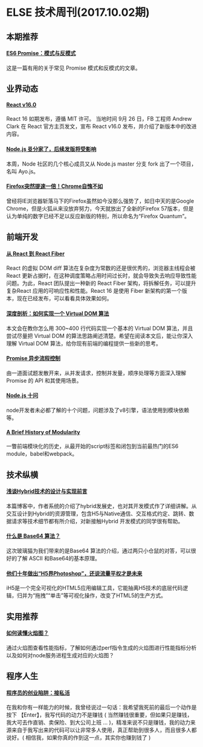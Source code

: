 # ELSE 技术周刊(2017.10.02期)

## 本期推荐 
#### [ES6 Promise：模式与反模式](https://zhuanlan.zhihu.com/p/29783901)
这是一篇有用的关于常见 Promise 模式和反模式的文章。

## 业界动态

#### [React v16.0](https://facebook.github.io/react/blog/2017/09/26/react-v16.0.html)
React 16 如期发布，遵循 MIT 许可。 当地时间 9月 26 日，FB 工程师 Andrew Clark 在 React 官方主页发文，宣布 React v16.0 发布，并介绍了新版本中的改进内容。

#### [Node.js 㕛分家了，后续发版将受影响](https://zhuanlan.zhihu.com/p/28799213)
本周，Node 社区的几个核心成员又从 Node.js master 分支 fork 出了一个项目，名叫 Ayo.js。

#### [Firefox突然提速一倍！Chrome自愧不如](http://www.toutiao.com/a6470454402669871629/?tt_from=mobile_qq&utm_campaign=client_share&app=news_article&utm_source=mobile_qq&iid=0&utm_medium=toutiao_ios)
曾经将IE浏览器斩落马下的Firefox虽然如今没那么强势了，如日中天的是Google Chrome，但是火狐从来没放弃努力，今天就放出了全新的Firefox 57版本，但是认为单纯的数字已经不足以反应新版的特别，所以命名为“Firefox Quantum”。


## 前端开发

#### [从 React 到 React Fiber](http://insights.thoughtworks.cn/react-fiber/)
React 的虚拟 DOM  diff 算法在复杂度为常数的还是很优秀的，浏览器主线程会被 React 更新占据时，在这种调度策略占用时间过长时，就会导致失去响应导致性能问题。为此，React 团队提出一种新的 React Fiber 架构，将拆解任务，可以提升复杂React 应用的可响应性和性能。React 16 是使用 Fiber 新架构的第一个版本，现在已经发布，可以看看具体效果如何。

#### [深度剖析：如何实现一个 Virtual DOM 算法](http://segmentfault.com/p/1210000011364809)
本文会在教你怎么用 300~400 行代码实现一个基本的 Virtual DOM 算法，并且尝试尽量把 Virtual DOM 的算法思路阐述清楚。希望在阅读本文后，能让你深入理解 Virtual DOM 算法，给你现有前端的编程提供一些新的思考。

#### [Promise 异步流程控制](https://juejin.im/post/59cdb6526fb9a00a4e67c7fb)
由一道面试题发散开来，从并发请求，控制并发量，顺序处理等方面深入理解 Promise 的 API 和其使用场景。

#### [Node.js 十问](https://zhuanlan.zhihu.com/p/29650110)
node开发者未必都了解的十个问题，问题涉及了v8引擎，语法使用到模块依赖等。

#### [A Brief History of Modularity](https://ponyfoo.com/articles/brief-history-of-modularity#nodejs-and-the-advent-of-commonjs)
一瞥前端模块化的历史，从最开始的script标签和闭包到当前最热门的ES6 module，babel和webpack。

## 技术纵横

#### [浅谈Hybrid技术的设计与实现前言](http://www.cnblogs.com/yexiaochai/p/4921635.html)
本篇博客中，作者系统的介绍了hybrid发展史，也对其开发模式作了详细讲解。从交互设计到Hybrid的资源管理，包含H5与Native通信、交互格式约定、跳转、数据请求等技术细节都有所介绍，对新接触Hybrid 开发模式的同学很有帮助。

#### [什么是 Base64 算法？](http://mp.weixin.qq.com/s/H5U53RayntyX4-turj1j8A)
这次玻璃猫为我们带来的是Base64 算法的介绍，通过两只小仓鼠的对答，可以很好的了解 ASCII 和Base64的基本原理。

#### [他们十年做出“H5界Photoshop”，还说流量平权才是未来](http://www.toutiao.com/a6465451450428113165/?tt_from=mobile_qq&utm_campaign=client_share&app=news_article&utm_source=mobile_qq&iid=5574997551&utm_medium=toutiao_ios)
iH5是一个完全可视化的HTML5应用编辑工具，它能抽离H5技术的底层代码逻辑，归并为“拖拽”“单击”等可视化操作，改变了HTML5的生产方式。

## 实用推荐

#### [如何读懂火焰图？](http://www.ruanyifeng.com/blog/2017/09/flame-graph.html)
通过火焰图查看性能指标，了解如何通过perf指令生成的火焰图进行性能指标分析以及如何对node服务进程生成对应的火焰图？


## 程序人生

#### [程序员的创业陷阱：接私活](https://segmentfault.com/p/1210000011379205)
在我和你有一样能力的时候，我曾经说过一句话：我希望我死前的最后一个动作是按下 【Enter】，我写代码的动力不是赚钱 ( 当然赚钱很重要，但如果只是赚钱，我大可去作直销、卖保险、到大公司上班 … )，精准来说不只是赚钱，我的动力来源来自于我写出来的代码可以让非常多人使用，真正帮助到很多人，而且很多人都说好。( 相信我，如果你真的作到这一点，其实你也赚到钱了 )












